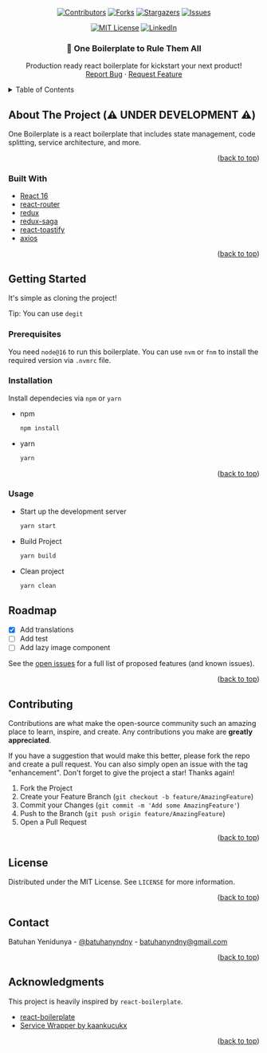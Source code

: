 <div id="top"></div>

<div align="center">

[![Contributors][contributors-shield]][contributors-url] [![Forks][forks-shield]][forks-url] [![Stargazers][stars-shield]][stars-url] [![Issues][issues-shield]][issues-url]

</div>
<div align="center">

[![MIT License][license-shield]][license-url] [![LinkedIn][linkedin-shield]][linkedin-url]

</div>

<div align="center">
  <h3 align="center">💍 One Boilerplate to Rule Them All</h3>

  <p align="center">
    Production ready react boilerplate for kickstart your next product!
    <br />
    <a href="https://github.com/batuhanyndny/one-boilerplate/issues">Report Bug</a>
    ·
    <a href="https://github.com/batuhanyndny/one-boilerplate/issues">Request Feature</a>
  </p>
</div>

<!-- TABLE OF CONTENTS -->
<details>
  <summary>Table of Contents</summary>
  <ol>
    <li>
      <a href="#about-the-project">About The Project</a>
      <ul>
        <li><a href="#built-with">Built With</a></li>
      </ul>
    </li>
    <li>
      <a href="#getting-started">Getting Started</a>
      <ul>
        <li><a href="#prerequisites">Prerequisites</a></li>
        <li><a href="#installation">Installation</a></li>
      </ul>
    </li>
    <li><a href="#usage">Usage</a></li>
    <li><a href="#roadmap">Roadmap</a></li>
    <li><a href="#contributing">Contributing</a></li>
    <li><a href="#license">License</a></li>
    <li><a href="#contact">Contact</a></li>
    <li><a href="#acknowledgments">Acknowledgments</a></li>
  </ol>
</details>

<!-- ABOUT THE PROJECT -->

## About The Project (⚠️ UNDER DEVELOPMENT ⚠️)

One Boilerplate is a react boilerplate that includes state management, code splitting, service architecture, and more.

<p align="right">(<a href="#top">back to top</a>)</p>

### Built With

- [React 16](https://reactjs.org/)
- [react-router](https://reactrouter.com/)
- [redux](https://redux.js.org/)
- [redux-saga](https://redux-saga.js.org/)
- [react-toastify](https://github.com/fkhadra/react-toastify)
- [axios](https://github.com/axios/axios)

<p align="right">(<a href="#top">back to top</a>)</p>

<!-- GETTING STARTED -->

## Getting Started

It's simple as cloning the project!

Tip: You can use `degit`

### Prerequisites

You need `node@16` to run this boilerplate. You can use `nvm` or `fnm` to install the required version via `.nvmrc` file.

### Installation

Install dependecies via `npm` or `yarn`

- npm
  ```sh
  npm install
  ```
- yarn
  ```sh
  yarn
  ```

<p align="right">(<a href="#top">back to top</a>)</p>


### Usage

- Start up the development server 
	```sh
	yarn start
	```

- Build Project
	```sh
	yarn build
	```	
- Clean project
	```sh
	yarn clean
	```
<!-- ROADMAP -->

## Roadmap

- [x] Add translations
- [ ] Add test
- [ ] Add lazy image component

See the [open issues](https://github.com/batuhanyndny/one-boilerplate/issues) for a full list of proposed features (and known issues).

<p align="right">(<a href="#top">back to top</a>)</p>

<!-- CONTRIBUTING -->

## Contributing

Contributions are what make the open-source community such an amazing place to learn, inspire, and create. Any contributions you make are **greatly appreciated**.

If you have a suggestion that would make this better, please fork the repo and create a pull request. You can also simply open an issue with the tag "enhancement".
Don't forget to give the project a star! Thanks again!

1. Fork the Project
2. Create your Feature Branch (`git checkout -b feature/AmazingFeature`)
3. Commit your Changes (`git commit -m 'Add some AmazingFeature'`)
4. Push to the Branch (`git push origin feature/AmazingFeature`)
5. Open a Pull Request

<p align="right">(<a href="#top">back to top</a>)</p>

<!-- LICENSE -->

## License

Distributed under the MIT License. See `LICENSE` for more information.

<p align="right">(<a href="#top">back to top</a>)</p>

<!-- CONTACT -->

## Contact

Batuhan Yenidunya - [@batuhanyndny](https://twitter.com/batuhanyndny) - batuhanyndny@gmail.com

<p align="right">(<a href="#top">back to top</a>)</p>

<!-- ACKNOWLEDGMENTS -->

## Acknowledgments

This project is heavily inspired by `react-boilerplate`.

- [react-boilerplate](https://github.com/react-boilerplate/react-boilerplate)
- [Service Wrapper by kaankucukx](https://github.com/kaankucukx/redux-saga-service-wrapper)

<p align="right">(<a href="#top">back to top</a>)</p>

<!-- MARKDOWN LINKS & IMAGES -->
<!-- https://www.markdownguide.org/basic-syntax/#reference-style-links -->

[contributors-shield]: https://img.shields.io/github/contributors/batuhanyndny/one-boilerplate.svg?style=for-the-badge
[contributors-url]: https://github.com/batuhanyndny/one-boilerplate/graphs/contributors
[forks-shield]: https://img.shields.io/github/forks/batuhanyndny/one-boilerplate.svg?style=for-the-badge
[forks-url]: https://github.com/batuhanyndny/one-boilerplate/network/members
[stars-shield]: https://img.shields.io/github/stars/batuhanyndny/one-boilerplate.svg?style=for-the-badge
[stars-url]: https://github.com/batuhanyndny/one-boilerplate/stargazers
[issues-shield]: https://img.shields.io/github/issues/batuhanyndny/one-boilerplate.svg?style=for-the-badge
[issues-url]: https://github.com/batuhanyndny/one-boilerplate/issues
[license-shield]: https://img.shields.io/github/license/batuhanyndny/one-boilerplate?style=for-the-badge
[license-url]: https://github.com/batuhanyndny/one-boilerplate/blob/master/LICENSE
[linkedin-shield]: https://img.shields.io/badge/-LinkedIn-black.svg?style=for-the-badge&logo=linkedin&colorB=555
[linkedin-url]: https://linkedin.com/in/batuhanyndny
[product-screenshot]: images/screenshot.png
